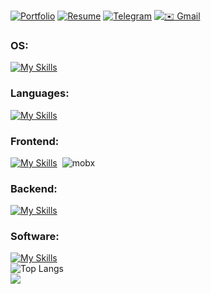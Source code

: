[![Portfolio](https://img.shields.io/badge/🚀_Портфолио-FF5733?style=flat)](https://myportfoliodesignyes.netlify.app/)
[![Resume](https://img.shields.io/badge/📄_Резюме-0088CC?style=flat)](https://tyumen.hh.ru/resume/65f1a5bfff05938fc90039ed1f645a52463068)
[![Telegram](https://img.shields.io/badge/-Telegram/@observerus-26A5E4?style=flat&logo=telegram&logoColor=white)](https://t.me/observerus)
[![✉️ Gmail](https://img.shields.io/badge/Gmail/sitnikov1vs@gmail.com-D14836?style=flat&logo=gmail&logoColor=white)](mailto:sitnikov1vs@gmail.com)

### OS:
[![My Skills](https://skillicons.dev/icons?i=ubuntu)](https://skillicons.dev)
### Languages:
[![My Skills](https://skillicons.dev/icons?i=html,css,js,ts)](https://skillicons.dev)
### Frontend:
[![My Skills](https://skillicons.dev/icons?i=react,redux,nextjs,tailwindcss)](https://skillicons.dev) &#8203; ![mobx](https://github.com/user-attachments/assets/09d0fff7-3c29-4bd5-a299-c9b6a2d00c75)
### Backend:
[![My Skills](https://skillicons.dev/icons?i=nodejs,express,mongodb,postgresql,prisma)](https://skillicons.dev)
### Software:
[![My Skills](https://skillicons.dev/icons?i=git,github,vscode,postman)](https://skillicons.dev)<br>
![Top Langs](https://github-readme-stats.vercel.app/api/top-langs/?username=implObserver&layout=compact&theme=github_dark_dimmed)<br>
![](https://komarev.com/ghpvc/?username=implObserver)

<!--
**implObserver/implObserver** is a ✨ _special_ ✨ repository because its `README.md` (this file) appears on your GitHub profile.

Here are some ideas to get you started:

- 🔭 I’m currently working on ...
- 🌱 I’m currently learning ...
- 👯 I’m looking to collaborate on ...
- 🤔 I’m looking for help with ...
- 💬 Ask me about ...
- 📫 How to reach me: ...
- 😄 Pronouns: ...
- ⚡ Fun fact: ...
-->
